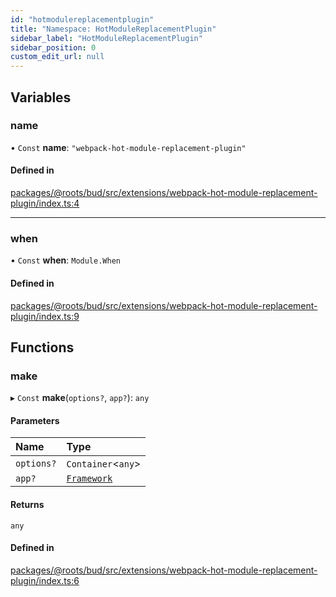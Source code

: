 ```yaml
---
id: "hotmodulereplacementplugin"
title: "Namespace: HotModuleReplacementPlugin"
sidebar_label: "HotModuleReplacementPlugin"
sidebar_position: 0
custom_edit_url: null
---
```


## Variables

### name

• `Const` **name**: ``"webpack-hot-module-replacement-plugin"``

#### Defined in

[packages/@roots/bud/src/extensions/webpack-hot-module-replacement-plugin/index.ts:4](https://github.com/roots/bud/blob/7200ac65/packages/@roots/bud/src/extensions/webpack-hot-module-replacement-plugin/index.ts#L4)

___

### when

• `Const` **when**: `Module.When`

#### Defined in

[packages/@roots/bud/src/extensions/webpack-hot-module-replacement-plugin/index.ts:9](https://github.com/roots/bud/blob/7200ac65/packages/@roots/bud/src/extensions/webpack-hot-module-replacement-plugin/index.ts#L9)

## Functions

### make

▸ `Const` **make**(`options?`, `app?`): `any`

#### Parameters

| Name | Type |
| :------ | :------ |
| `options?` | `Container`<`any`\> |
| `app?` | [`Framework`](../classes/framework.md) |

#### Returns

`any`

#### Defined in

[packages/@roots/bud/src/extensions/webpack-hot-module-replacement-plugin/index.ts:6](https://github.com/roots/bud/blob/7200ac65/packages/@roots/bud/src/extensions/webpack-hot-module-replacement-plugin/index.ts#L6)

